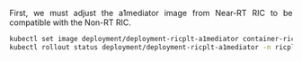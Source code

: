 <p align="justify">
First, we must adjust the  a1mediator image from Near-RT RIC to be compatible with the Non-RT RIC.
</p>

```bash
kubectl set image deployment/deployment-ricplt-a1mediator container-ricplt-a1mediator=alexandrehuff/a1mediator -n ricplt
kubectl rollout status deployment/deployment-ricplt-a1mediator -n ricplt

```




